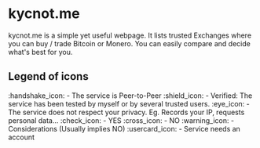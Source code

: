 # kycnot.me
kycnot.me is a simple yet useful webpage. It lists trusted Exchanges where you can buy / trade Bitcoin or Monero. You can easily compare and decide what's best for you.

## Legend of icons
:handshake_icon: - The service is Peer-to-Peer
:shield_icon: - Verified: The service has been tested by myself or by several trusted users.
:eye_icon: - The service does not respect your privacy. Eg. Records your IP, requests personal data...
:check_icon: - YES
:cross_icon: - NO
:warning_icon: - Considerations (Usually implies NO)
:usercard_icon: - Service needs an account
